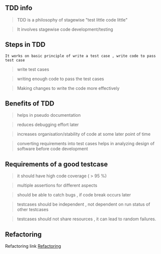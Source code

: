 ## TDD info

> TDD is a philosophy of stagewise "test little code little" 

> It involves stagewise code development/testing 


## Steps in TDD
`It works on basic principle of write a test case , write code to pass test case`

> write test cases

> writing enough code to pass the test cases

> Making changes to write the code more effectively



## Benefits of TDD

> helps in pseudo documentation

> reduces debugging effort later 

> increases organisation/stability of code at some later point of time

> converting requirements into test cases helps in analyzing design of software before code development
 
 
 ## Requirements of a good testcase 
 
 > it should have high code coverage ( > 95 %)
 
 > multiple assertions for different aspects 
 
 > should be able to catch bugs , if code break occurs later
 
 > testcases should be independent , not dependent on run status of other testcases
 
 > testcases should not share resources , it can lead to random failures.
 

## Refactoring
Refactoring link [Refactoring](https://github.com/priteshkumar/Serverframework/edit/master/testing/Refactoring.md)
